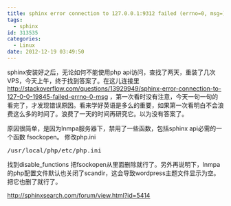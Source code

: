 ```yaml
---
title: sphinx error connection to 127.0.0.1:9312 failed (errno=0, msg=)
tags:
  - sphinx
id: 313535
categories:
  - Linux
date: 2012-12-19 03:49:50
---
```


sphinx安装好之后，无论如何不能使用php api访问，查找了两天，重装了几次VPS，今天上午，终于找到答案了。在这儿连接里 http://stackoverflow.com/questions/13929949/sphinx-error-connection-to-127-0-0-19845-failed-errno-0-msg  ，第一次看时没有注意，今天一句一句的看完了，才发现错误原因。看来学好英语是多么的重要，如果第一次看明白不会浪费这么多的时间了。浪费了一天的时间再研究它。以为没有答案了。

原因很简单，是因为lnmpa服务器下，禁用了一些函数，包括sphinx api必需的一个函数 fsockopen。 修改php.ini

<pre class="lang:sh decode:true " >/usr/local/php/etc/php.ini</pre> 

找到disable_functions 把fsockopen从里面删除就行了。另外再说明下，lnmpa的php配置文件默认也关闭了scandir，这会导致wordpress主题文件显示为空。把它也删了就行了。

http://sphinxsearch.com/forum/view.html?id=5414